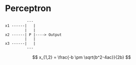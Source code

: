 # Perceptron

```txt
          ---
x1 ------|   |
         |   |
x2 ------| P |----> Output
         |   |
x3 ------|   |
          ---
```

$$
x_{1,2} = \frac{-b \pm \sqrt{b^2-4ac}}{2b}
$$

